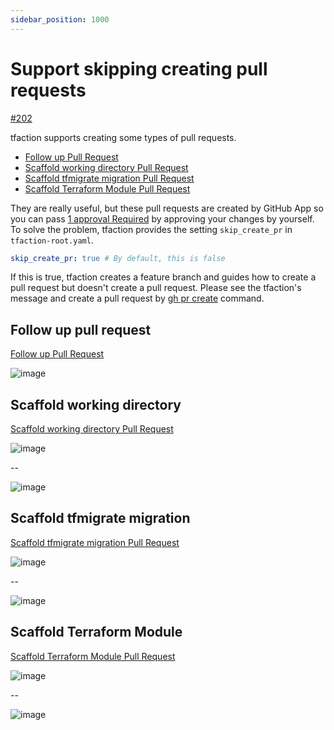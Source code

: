 ```yaml
---
sidebar_position: 1000
---
```


# Support skipping creating pull requests

[#202](https://github.com/suzuki-shunsuke/tfaction/issues/202)

tfaction supports creating some types of pull requests.

* [Follow up Pull Request](follow-up-pr.md)
* [Scaffold working directory Pull Request](scaffold-working-dir.md)
* [Scaffold tfmigrate migration Pull Request](tfmigrate.md#scaffold-migration-pull-request)
* [Scaffold Terraform Module Pull Request](module.md)

They are really useful, but these pull requests are created by GitHub App so you can pass [1 approval Required](https://docs.github.com/en/repositories/configuring-branches-and-merges-in-your-repository/defining-the-mergeability-of-pull-requests/about-protected-branches#require-pull-request-reviews-before-merging) by approving your changes by yourself.
To solve the problem, tfaction provides the setting `skip_create_pr` in `tfaction-root.yaml`.

```yaml
skip_create_pr: true # By default, this is false
```

If this is true, tfaction creates a feature branch and guides how to create a pull request but doesn't create a pull request.
Please see the tfaction's message and create a pull request by [gh pr create](https://cli.github.com/manual/gh_pr_create) command.

## Follow up pull request

[Follow up Pull Request](follow-up-pr.md)

![image](https://user-images.githubusercontent.com/13323303/155868691-4a70167c-bf27-4e14-93da-99d72dd39649.png)

## Scaffold working directory

[Scaffold working directory Pull Request](scaffold-working-dir.md)

![image](https://user-images.githubusercontent.com/13323303/155868783-e5131df4-5291-4f94-993d-dfaf46bdc03d.png)

--

![image](https://user-images.githubusercontent.com/13323303/155868807-3e5a590f-13ef-4c90-ad47-d92102b46e00.png)

## Scaffold tfmigrate migration

[Scaffold tfmigrate migration Pull Request](tfmigrate.md#scaffold-migration-pull-request)

![image](https://user-images.githubusercontent.com/13323303/155868841-d473d487-7b86-4d01-99ce-ad2da1bdad72.png)

--

![image](https://user-images.githubusercontent.com/13323303/155868848-98518c6f-227a-430d-917e-bc366ba48048.png)

## Scaffold Terraform Module

[Scaffold Terraform Module Pull Request](module.md)

![image](https://user-images.githubusercontent.com/13323303/156073236-2f1a39d4-9e6e-41a2-bf6c-618b408cba58.png)

--

![image](https://user-images.githubusercontent.com/13323303/156073275-8a72aaa9-ce19-4e02-b780-f42bf1164441.png)
